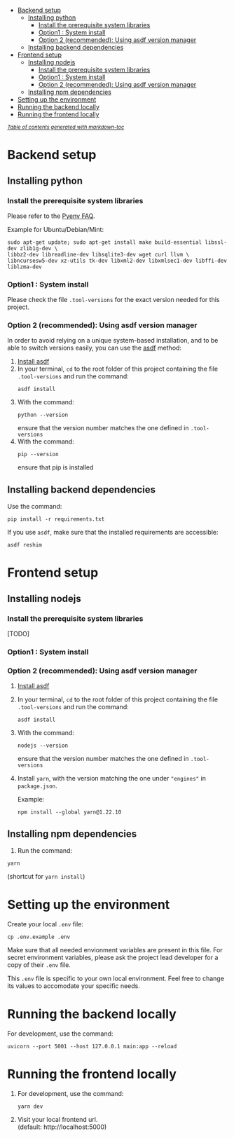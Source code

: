 - [Backend setup](#backend-setup)
  - [Installing python](#installing-python)
    - [Install the prerequisite system libraries](#install-the-prerequisite-system-libraries)
    - [Option1 : System install](#option1---system-install)
    - [Option 2 (recommended): Using asdf version manager](#option-2--recommended---using-asdf-version-manager)
  - [Installing backend dependencies](#installing-backend-dependencies)
- [Frontend setup](#frontend-setup)
  - [Installing nodejs](#installing-nodejs)
    - [Install the prerequisite system libraries](#install-the-prerequisite-system-libraries-1)
    - [Option1 : System install](#option1---system-install-1)
    - [Option 2 (recommended): Using asdf version manager](#option-2--recommended---using-asdf-version-manager-1)
  - [Installing npm dependencies](#installing-npm-dependencies)
- [Setting up the environment](#setting-up-the-environment)
- [Running the backend locally](#running-the-backend-locally)
- [Running the frontend locally](#running-the-frontend-locally)

<small><i><a href='http://ecotrust-canada.github.io/markdown-toc/'>Table of contents generated with markdown-toc</a></i></small>

# Backend setup

## Installing python

### Install the prerequisite system libraries

Please refer to the [Pyenv FAQ](https://github.com/pyenv/pyenv/wiki#suggested-build-environment).

Example for Ubuntu/Debian/Mint:

```
sudo apt-get update; sudo apt-get install make build-essential libssl-dev zlib1g-dev \
libbz2-dev libreadline-dev libsqlite3-dev wget curl llvm \
libncursesw5-dev xz-utils tk-dev libxml2-dev libxmlsec1-dev libffi-dev liblzma-dev

```

### Option1 : System install

Please check the file `.tool-versions` for the exact version needed for this project.

### Option 2 (recommended): Using asdf version manager

In order to avoid relying on a unique system-based installation, and to be able to switch versions easily, you can use the [asdf](http://asdf-vm.com) method:

1. [Install asdf](http://asdf-vm.com/guide/getting-started.html)
1. In your terminal, `cd` to the root folder of this project containing the file `.tool-versions` and run the command:
   ```
   asdf install
   ```
1. With the command:
   ```
   python --version
   ```
   ensure that the version number matches the one defined in `.tool-versions`
1. With the command:
   ```
   pip --version
   ```
   ensure that pip is installed

## Installing backend dependencies

Use the command:

```
pip install -r requirements.txt
```

If you use `asdf`, make sure that the installed requirements are accessible:

```
asdf reshim
```

# Frontend setup

## Installing nodejs

### Install the prerequisite system libraries

[TODO]

### Option1 : System install

### Option 2 (recommended): Using asdf version manager

1. [Install asdf](http://asdf-vm.com/guide/getting-started.html)
1. In your terminal, `cd` to the root folder of this project containing the file `.tool-versions` and run the command:
   ```
   asdf install
   ```
1. With the command:
   ```
   nodejs --version
   ```
   ensure that the version number matches the one defined in `.tool-versions`
1. Install `yarn`, with the version matching the one under `"engines"` in `package.json`.

   Example:

   ```
   npm install --global yarn@1.22.10
   ```

## Installing npm dependencies

1. Run the command:

```
yarn
```

(shortcut for `yarn install`)

# Setting up the environment

Create your local `.env` file:

```
cp .env.example .env
```

Make sure that all needed envionment variables are present in this file.
For secret environment variables, please ask the project lead developer for a copy of their `.env` file.

This `.env` file is specific to your own local environment. Feel free to change its values to accomodate your specific needs.

# Running the backend locally

For development, use the command:

```
uvicorn --port 5001 --host 127.0.0.1 main:app --reload
```

# Running the frontend locally

1. For development, use the command:

   ```
   yarn dev
   ```

1. Visit your local frontend url.\
   (default: http://localhost:5000)
